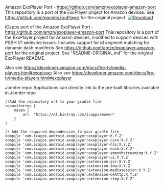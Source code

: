Amazon ExoPlayer Port - https://github.com/amzn/exoplayer-amazon-port
This repository is a port of the ExoPlayer project for Amazon devices.
See https://github.com/google/ExoPlayer for the original project.
[ ![Download](https://api.bintray.com/packages/icapps/maven/exoplayer/images/download.svg) ](https://bintray.com/icapps/maven/exoplayer/_latestVersion)

iCapps port of the Amazon ExoPlayer Port - https://github.com/amzn/exoplayer-amazon-port
This repository is a port of the ExoPlayer project for Amazon devices, modified to support devices with PSSH V1 widevine issues.
Includes support for id segment matching for dynamic dash manifests
See https://github.com/amzn/exoplayer-amazon-port for the original project.
See "README-ORIGINAL.md" for the original ExoPlayer README.

Also see https://developer.amazon.com/docs/fire-tv/media-players.html#exoplayer
Also see
https://developer.amazon.com/docs/fire-tv/media-players.html#exoplayer


Jcenter repo:
Applications can directly link to the pre-built libraries available in Jcenter repo

```
//Add the repository url to your gradle file
repositories {
    maven {
        url  "https://dl.bintray.com/icapps/maven"
    }
}

// Add the required dependencies to your gradle file
compile 'com.icapps.android.exoplayer:exoplayer:X.Y.Z'
compile 'com.icapps.android.exoplayer:exoplayer-core:X.Y.Z'
compile 'com.icapps.android.exoplayer:exoplayer-hls:X.Y.Z'
compile 'com.icapps.android.exoplayer:exoplayer-dash:X.Y.Z'
compile 'com.icapps.android.exoplayer:exoplayer-smoothstreaming:X.Y.Z'
compile 'com.icapps.android.exoplayer:exoplayer-ui:X.Y.Z'
compile 'com.icapps.android.exoplayer:extension-gvr:X.Y.Z'
compile 'com.icapps.android.exoplayer:extension-ima:X.Y.Z'
compile 'com.icapps.android.exoplayer:extension-mediasession:X.Y.Z'
compile 'com.icapps.android.exoplayer:extension-okhttp:X.Y.Z'
compile 'com.icapps.android.exoplayer:extension-rtmp:X.Y.Z'

```

